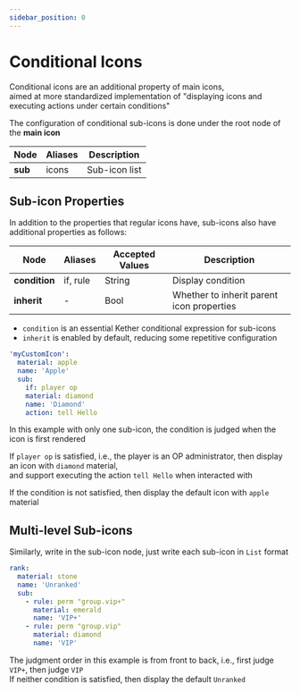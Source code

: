 ```yaml
---
sidebar_position: 0
---
```


# Conditional Icons

Conditional icons are an additional property of main icons,  
aimed at more standardized implementation of "displaying icons and executing actions under certain conditions"

The configuration of conditional sub-icons is done under the root node of the **main icon**

| **Node** | Aliases | Description      |
|----------|---------|------------------|
| **sub**  | icons   | Sub-icon list    |

## Sub-icon Properties

In addition to the properties that regular icons have, sub-icons also have additional properties as follows:

| **Node**      | Aliases   | Accepted Values | Description                    |
|---------------|-----------|-----------------|--------------------------------|
| **condition** | if, rule  | String          | Display condition              |
| **inherit**   | -         | Bool            | Whether to inherit parent icon properties |

- `condition` is an essential Kether conditional expression for sub-icons
- `inherit` is enabled by default, reducing some repetitive configuration

```yaml title=Example
'myCustomIcon':
  material: apple
  name: 'Apple'
  sub:
    if: player op
    material: diamond
    name: 'Diamond'
    action: tell Hello
```

In this example with only one sub-icon, the condition is judged when the icon is first rendered

If `player op` is satisfied, i.e., the player is an OP administrator, then display an icon with `diamond` material,  
and support executing the action `tell Hello` when interacted with

If the condition is not satisfied, then display the default icon with `apple` material

## Multi-level Sub-icons

Similarly, write in the sub-icon node, just write each sub-icon in `List` format

```yaml title=Example
rank:
  material: stone
  name: 'Unranked'
  sub:
    - rule: perm "group.vip+"
      material: emerald
      name: 'VIP+'
    - rule: perm "group.vip"
      material: diamond
      name: 'VIP'
```

The judgment order in this example is from front to back, i.e., first judge `VIP+`, then judge `VIP`  
If neither condition is satisfied, then display the default `Unranked`
